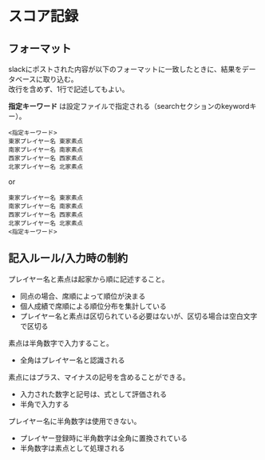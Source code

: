 # スコア記録

## フォーマット

slackにポストされた内容が以下のフォーマットに一致したときに、結果をデータベースに取り込む。<br />
改行を含めず、1行で記述してもよい。

**指定キーワード** は設定ファイルで指定される（searchセクションのkeywordキー）。

```
<指定キーワード>
東家プレイヤー名 東家素点
南家プレイヤー名 南家素点
西家プレイヤー名 西家素点
北家プレイヤー名 北家素点
```
or
```
東家プレイヤー名 東家素点
南家プレイヤー名 南家素点
西家プレイヤー名 西家素点
北家プレイヤー名 北家素点
<指定キーワード>
```

## 記入ルール/入力時の制約

プレイヤー名と素点は起家から順に記述すること。
- 同点の場合、席順によって順位が決まる
- 個人成績で席順による順位分布を集計している
- プレイヤー名と素点は区切られている必要はないが、区切る場合は空白文字で区切る

素点は半角数字で入力すること。
- 全角はプレイヤー名と認識される

素点にはプラス、マイナスの記号を含めることができる。
- 入力された数字と記号は、式として評価される
- 半角で入力する

プレイヤー名に半角数字は使用できない。
- プレイヤー登録時に半角数字は全角に置換されている
- 半角数字は素点として処理される
